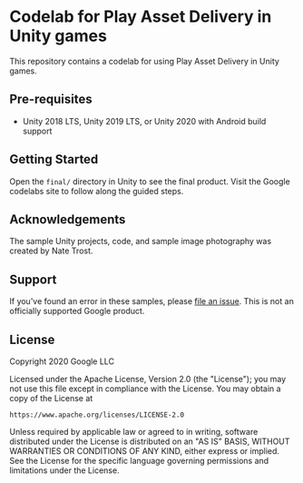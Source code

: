 Codelab for Play Asset Delivery in Unity games
================================================
This repository contains a codelab for using Play Asset Delivery
in Unity games.

Pre-requisites
--------------
- Unity 2018 LTS, Unity 2019 LTS, or Unity 2020 with Android build support

Getting Started
---------------
Open the `final/` directory in Unity to see the final product.
Visit the Google codelabs site to follow along the guided steps.

Acknowledgements
----------------
The sample Unity projects, code, and sample image photography was created by
Nate Trost.

Support
-------
If you've found an error in these samples, please [file an issue](https://github.com/googlecodelabs/unity-gamepad/issues/new).
This is not an officially supported Google product.

License
-------
Copyright 2020 Google LLC

Licensed under the Apache License, Version 2.0 (the "License");
you may not use this file except in compliance with the License.
You may obtain a copy of the License at

    https://www.apache.org/licenses/LICENSE-2.0

Unless required by applicable law or agreed to in writing, software
distributed under the License is distributed on an "AS IS" BASIS,
WITHOUT WARRANTIES OR CONDITIONS OF ANY KIND, either express or implied.
See the License for the specific language governing permissions and
limitations under the License.
